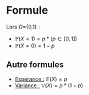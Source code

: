 # Formule
Lors $\Omega$={0,1} :
- $\mathbb{P}(X=1)=p*(p\in[0,1])$
- $\mathbb{P}(X=0)=1-p$
## Autre formules
- <u>Espérance :</u> $\mathbb{E}(X) = p$
- <u>Variance :</u> $\mathbb{V}(X) = p * (1-p)$
